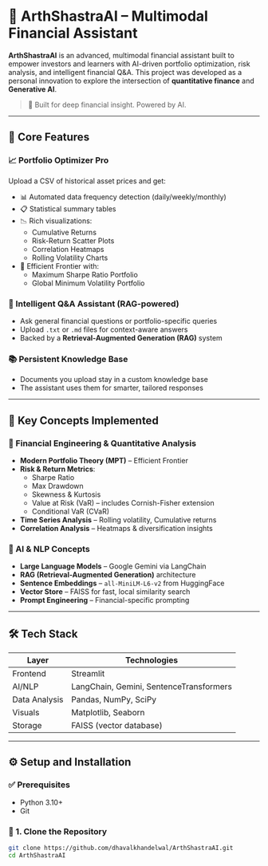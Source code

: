 # 💸 ArthShastraAI – Multimodal Financial Assistant

**ArthShastraAI** is an advanced, multimodal financial assistant built to empower investors and learners with AI-driven portfolio optimization, risk analysis, and intelligent financial Q&A. This project was developed as a personal innovation to explore the intersection of **quantitative finance** and **Generative AI**.

> 🔬 Built for deep financial insight. Powered by AI.

---

## 🚀 Core Features

### 📈 Portfolio Optimizer Pro

Upload a CSV of historical asset prices and get:

- 📊 Automated data frequency detection (daily/weekly/monthly)
- 📋 Statistical summary tables
- 📉 Rich visualizations:
  - Cumulative Returns
  - Risk-Return Scatter Plots
  - Correlation Heatmaps
  - Rolling Volatility Charts
- 📌 Efficient Frontier with:
  - Maximum Sharpe Ratio Portfolio
  - Global Minimum Volatility Portfolio

### 🤖 Intelligent Q&A Assistant (RAG-powered)

- Ask general financial questions or portfolio-specific queries
- Upload `.txt` or `.md` files for context-aware answers
- Backed by a **Retrieval-Augmented Generation (RAG)** system

### 📚 Persistent Knowledge Base

- Documents you upload stay in a custom knowledge base
- The assistant uses them for smarter, tailored responses

---

## 🧠 Key Concepts Implemented

### 🔢 Financial Engineering & Quantitative Analysis

- **Modern Portfolio Theory (MPT)** – Efficient Frontier
- **Risk & Return Metrics**:
  - Sharpe Ratio
  - Max Drawdown
  - Skewness & Kurtosis
  - Value at Risk (VaR) – includes Cornish-Fisher extension
  - Conditional VaR (CVaR)
- **Time Series Analysis** – Rolling volatility, Cumulative returns
- **Correlation Analysis** – Heatmaps & diversification insights

### 🧬 AI & NLP Concepts

- **Large Language Models** – Google Gemini via LangChain
- **RAG (Retrieval-Augmented Generation)** architecture
- **Sentence Embeddings** – `all-MiniLM-L6-v2` from HuggingFace
- **Vector Store** – FAISS for fast, local similarity search
- **Prompt Engineering** – Financial-specific prompting

---

## 🛠️ Tech Stack

| Layer         | Technologies                            |
|---------------|------------------------------------------|
| Frontend      | Streamlit                                |
| AI/NLP        | LangChain, Gemini, SentenceTransformers  |
| Data Analysis | Pandas, NumPy, SciPy                     |
| Visuals       | Matplotlib, Seaborn                      |
| Storage       | FAISS (vector database)                  |

---

## ⚙️ Setup and Installation

### ✅ Prerequisites

- Python 3.10+
- Git

### 🔧 1. Clone the Repository

```bash
git clone https://github.com/dhavalkhandelwal/ArthShastraAI.git
cd ArthShastraAI

